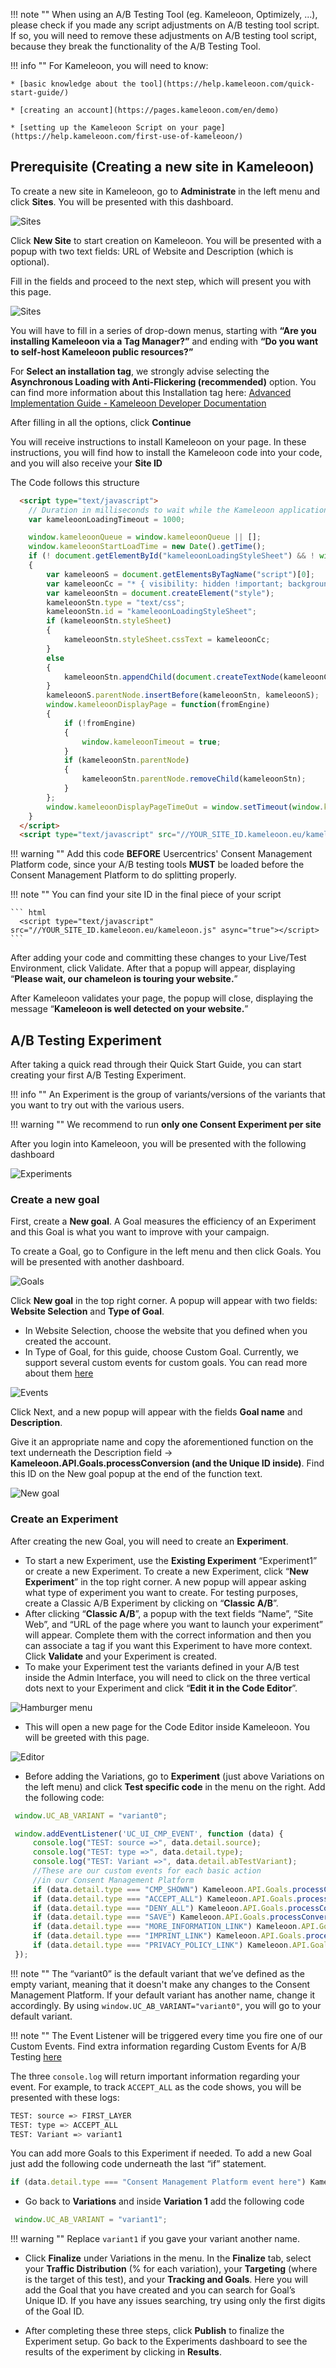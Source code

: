 !!! note ""
    When using an A/B Testing Tool (eg. Kameleoon, Optimizely, ...), please check if you made any script adjustments on A/B testing tool script. If so, you will need to remove these adjustments on A/B testing tool script, because they break the functionality of the A/B Testing Tool.

!!! info ""
    For Kameleoon, you will need to know:
    
    * [basic knowledge about the tool](https://help.kameleoon.com/quick-start-guide/)
    
    * [creating an account](https://pages.kameleoon.com/en/demo)
    
    * [setting up the Kameleoon Script on your page](https://help.kameleoon.com/first-use-of-kameleoon/)

## Prerequisite (Creating a new site in Kameleoon)

To create a new site in Kameleoon, go to **Administrate** in the left menu and click **Sites**. You will be presented with this dashboard.

![Sites](../../../../assets/web/ab-testing/kameleoon/kam1.png)

Click **New Site** to start creation on Kameleoon. You will be presented with a popup with two text fields: URL of Website and Description (which is optional).

Fill in the fields and proceed to the next step, which will present you with this page.

![Sites](../../../../assets/web/ab-testing/kameleoon/kam2.png)

You will have to fill in a series of drop-down menus, starting with **“Are you installing Kameleoon via a Tag Manager?”** and ending with **“Do you want to self-host Kameleoon public resources?”**

For **Select an installation tag**, we strongly advise selecting the **Asynchronous Loading with Anti-Flickering (recommended)** option. You can find more information about this Installation tag here: [Advanced Implementation Guide - Kameleoon Developer Documentation](https://developers.kameleoon.com/tag-installation.html#asynchronous-loading-with-anti-flicker)

After filling in all the options, click **Continue**

You will receive instructions to install Kameleoon on your page. In these instructions, you will find how to install the Kameleoon code into your code, and you will also receive your **Site ID**

The Code follows this structure

``` html
  <script type="text/javascript">
    // Duration in milliseconds to wait while the Kameleoon application file is loaded
    var kameleoonLoadingTimeout = 1000;

    window.kameleoonQueue = window.kameleoonQueue || [];
    window.kameleoonStartLoadTime = new Date().getTime();
    if (! document.getElementById("kameleoonLoadingStyleSheet") && ! window.kameleoonDisplayPageTimeOut)
    {
        var kameleoonS = document.getElementsByTagName("script")[0];
        var kameleoonCc = "* { visibility: hidden !important; background-image: none !important; }";
        var kameleoonStn = document.createElement("style");
        kameleoonStn.type = "text/css";
        kameleoonStn.id = "kameleoonLoadingStyleSheet";
        if (kameleoonStn.styleSheet)
        {
            kameleoonStn.styleSheet.cssText = kameleoonCc;
        }
        else
        {
            kameleoonStn.appendChild(document.createTextNode(kameleoonCc));
        }
        kameleoonS.parentNode.insertBefore(kameleoonStn, kameleoonS);
        window.kameleoonDisplayPage = function(fromEngine)
        {
            if (!fromEngine)
            {
                window.kameleoonTimeout = true;
            }
            if (kameleoonStn.parentNode)
            {
                kameleoonStn.parentNode.removeChild(kameleoonStn);
            }
        };
        window.kameleoonDisplayPageTimeOut = window.setTimeout(window.kameleoonDisplayPage, kameleoonLoadingTimeout);
    }
  </script>
  <script type="text/javascript" src="//YOUR_SITE_ID.kameleoon.eu/kameleoon.js" async="true"></script>
```

!!! warning ""
    Add this code **BEFORE** Usercentrics' Consent Management Platform code, since your A/B testing tools **MUST** be loaded before the Consent Management Platform to do splitting properly.

!!! note ""
    You can find your site ID in the final piece of your script

    ``` html
      <script type="text/javascript" src="//YOUR_SITE_ID.kameleoon.eu/kameleoon.js" async="true"></script>
    ```

After adding your code and committing these changes to your Live/Test Environment, click Validate. After that a popup will appear, displaying “**Please wait, our chameleon is touring your website.**”

After Kameleoon validates your page, the popup will close, displaying the message “**Kameleoon is well detected on your website.**”

## A/B Testing Experiment

After taking a quick read through their Quick Start Guide, you can start creating your first A/B Testing Experiment.

!!! info ""
    An Experiment is the group of variants/versions of the variants that you want to try out with the various users.

!!! warning ""
    We recommend to run **only one Consent Experiment per site**

After you login into Kameleoon, you will be presented with the following dashboard

![Experiments](../../../../assets/web/ab-testing/kameleoon/kam3.png)

### Create a new goal

First, create a **New goal**. A Goal measures the efficiency of an Experiment and this Goal is what you want to improve with your campaign.

To create a Goal, go to Configure in the left menu and then click Goals. You will be presented with another dashboard.

![Goals](../../../../assets/web/ab-testing/kameleoon/kam4.png)

Click **New goal** in the top right corner. A popup will appear with two fields: **Website Selection** and **Type of Goal**.

- In Website Selection, choose the website that you defined when you created the account.
- In Type of Goal, for this guide, choose Custom Goal. Currently, we support several custom events for custom goals. You can read more about them [here](../available-events.md)

![Events](../../../../assets/web/ab-testing/kameleoon/kam5.png)

Click Next, and a new popup will appear with the fields **Goal name** and **Description**. 

Give it an appropriate name and copy the aforementioned function on the text underneath the Description field → **Kameleoon.API.Goals.processConversion (and the Unique ID inside)**. Find this ID on the New goal popup at the end of the function text.

![New goal](../../../../assets/web/ab-testing/kameleoon/kam6.png)

### Create an Experiment

After creating the new Goal, you will need to create an **Experiment**.

- To start a new Experiment, use the **Existing Experiment** “Experiment1” or create a new Experiment. To create a new Experiment, click “**New Experiment**” in the top right corner. A new popup will appear asking what type of experiment you want to create. For testing purposes, create a Classic A/B Experiment by clicking on “**Classic A/B**”.
- After clicking “**Classic A/B**”, a popup with the text fields “Name”, “Site Web”, and “URL of the page where you want to launch your experiment” will appear. Complete them with the correct information and then you can associate a tag if you want this Experiment to have more context. Click **Validate** and your Experiment is created.
- To make your Experiment test the variants defined in your A/B test inside the Admin Interface, you will need to click on the three vertical dots next to your Experiment and click “**Edit it in the Code Editor**”.

![Hamburger menu](../../../../assets/web/ab-testing/kameleoon/kam7.png)

- This will open a new page for the Code Editor inside Kameleoon. You will be greeted with this page.

![Editor](../../../../assets/web/ab-testing/kameleoon/kam8.png)

- Before adding the Variations, go to **Experiment** (just above Variations on the left menu) and click **Test specific code** in the menu on the right. Add the following code:

``` javascript
 window.UC_AB_VARIANT = "variant0";

 window.addEventListener('UC_UI_CMP_EVENT', function (data) {
     console.log("TEST: source =>", data.detail.source);
     console.log("TEST: type =>", data.detail.type);
     console.log("TEST: Variant =>", data.detail.abTestVariant);
     //These are our custom events for each basic action
     //in our Consent Management Platform
     if (data.detail.type === "CMP_SHOWN") Kameleoon.API.Goals.processConversion(Your Unique ID);
     if (data.detail.type === "ACCEPT_ALL") Kameleoon.API.Goals.processConversion(Your Unique ID);
     if (data.detail.type === "DENY_ALL") Kameleoon.API.Goals.processConversion(Your Unique ID);
     if (data.detail.type === "SAVE") Kameleoon.API.Goals.processConversion(Your Unique ID);
     if (data.detail.type === "MORE_INFORMATION_LINK") Kameleoon.API.Goals.processConversion(Your Unique ID);
     if (data.detail.type === "IMPRINT_LINK") Kameleoon.API.Goals.processConversion(Your Unique ID);
     if (data.detail.type === "PRIVACY_POLICY_LINK") Kameleoon.API.Goals.processConversion(Your Unique ID);
 });
```

!!! note ""
    The “variant0” is the default variant that we’ve defined as the empty variant, meaning that it doesn't make any changes to the Consent Management Platform. If your default variant has another name, change it accordingly. By using `window.UC_AB_VARIANT="variant0"`, you will go to your default variant.

!!! note ""
    The Event Listener will be triggered every time you fire one of our Custom Events. Find extra information regarding Custom Events for A/B Testing [here](../available-events.md)

The three `console.log` will return important information regarding your event. For example, to track `ACCEPT_ALL` as the code shows, you will be presented with these logs:

``` bash
TEST: source => FIRST_LAYER
TEST: type => ACCEPT_ALL
TEST: Variant => variant1
```

You can add more Goals to this Experiment if needed. To add a new Goal just add the following code underneath the last “if” statement.

``` javascript
if (data.detail.type === "Consent Management Platform event here") Kameleoon.API.Goals.processConversion(goalID)
```

- Go back to **Variations** and inside **Variation 1** add the following code

``` javascript
 window.UC_AB_VARIANT = "variant1";
```

!!! warning ""
    Replace `variant1` if you gave your variant another name.

- Click **Finalize** under Variations in the menu. In the **Finalize** tab, select your **Traffic Distribution** (% for each variation), your **Targeting** (where is the target of this test), and your **Tracking and Goals**. Here you will add the Goal that you have created and you can search for Goal’s Unique ID. If you have any issues searching, try using only the first digits of the Goal ID.

- After completing these three steps, click **Publish** to finalize the Experiment setup. Go back to the Experiments dashboard to see the results of the experiment by clicking in **Results**.
